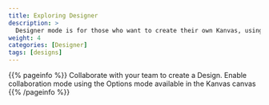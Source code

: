 ```yaml
---
title: Exploring Designer
description: >
  Designer mode is for those who want to create their own Kanvas, using the palette of components provided by Meshery.
weight: 4
categories: [Designer]
tags: [designs]
---
```


{{% pageinfo %}}
Collaborate with your team to create a Design. Enable collaboration mode using the Options mode available in the Kanvas canvas
{{% /pageinfo %}}

<!-- For many projects, users may not need much information beyond the information in the [Overview](/docs/overview/), so this section is **optional**. However if there are areas where your users will need a more detailed understanding of a given term or feature in order to do anything useful with your project (or to not make mistakes when using it) put that information in this section. For example, you may want to add some conceptual pages if you have a large project with many components and a complex architecture.

Remember to focus on what the user needs to know, not just what you think is interesting about your project! If they don’t need to understand your original design decisions to use or contribute to the project, don’t put them in, or include your design docs in your repo and link to them. Similarly, most users will probably need to know more about how features work when in use rather than how they are implemented. Consider a separate architecture page for more detailed implementation and system design information that potential project contributors can consult. -->
